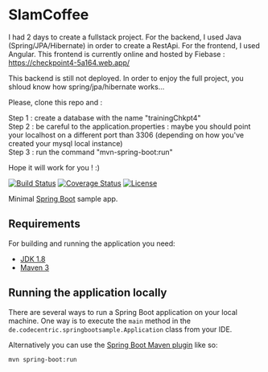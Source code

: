 # SlamCoffee

I had 2 days to create a fullstack project. For the backend, I used Java (Spring/JPA/Hibernate) in order to create a RestApi. For the frontend, I used Angular.
This frontend is currently online and hosted by Fiebase : https://checkpoint4-5a164.web.app/

This backend is still not deployed. In order to enjoy the full project, you shloud know how spring/jpa/hibernate works...

Please, clone this repo and : 

Step 1 : create a database with the name "trainingChkpt4" <br>
Step 2 : be careful to the application.properties : maybe you should point your localhost on a different port than 3306 (depending on how you've created your mysql local instance) <br>
Step 3 : run the command "mvn-spring-boot:run"

Hope it will work for you ! :)

[![Build Status](https://travis-ci.org/codecentric/springboot-sample-app.svg?branch=master)](https://travis-ci.org/codecentric/springboot-sample-app)
[![Coverage Status](https://coveralls.io/repos/github/codecentric/springboot-sample-app/badge.svg?branch=master)](https://coveralls.io/github/codecentric/springboot-sample-app?branch=master)
[![License](http://img.shields.io/:license-apache-blue.svg)](http://www.apache.org/licenses/LICENSE-2.0.html)

Minimal [Spring Boot](http://projects.spring.io/spring-boot/) sample app.

## Requirements

For building and running the application you need:

- [JDK 1.8](http://www.oracle.com/technetwork/java/javase/downloads/jdk8-downloads-2133151.html)
- [Maven 3](https://maven.apache.org)

## Running the application locally

There are several ways to run a Spring Boot application on your local machine. One way is to execute the `main` method in the `de.codecentric.springbootsample.Application` class from your IDE.

Alternatively you can use the [Spring Boot Maven plugin](https://docs.spring.io/spring-boot/docs/current/reference/html/build-tool-plugins-maven-plugin.html) like so:

```shell
mvn spring-boot:run
```
